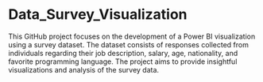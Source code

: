 # Data_Survey_Visualization
This GitHub project focuses on the development of a Power BI visualization using a survey dataset. The dataset consists of responses collected from individuals regarding their job description, salary, age, nationality, and favorite programming language. The project aims to provide insightful visualizations and analysis of the survey data.
